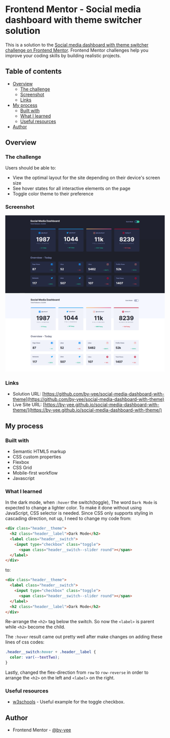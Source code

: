 # Frontend Mentor - Social media dashboard with theme switcher solution

This is a solution to the [Social media dashboard with theme switcher challenge on Frontend Mentor](https://www.frontendmentor.io/challenges/social-media-dashboard-with-theme-switcher-6oY8ozp_H). Frontend Mentor challenges help you improve your coding skills by building realistic projects. 

## Table of contents

- [Overview](#overview)
  - [The challenge](#the-challenge)
  - [Screenshot](#screenshot)
  - [Links](#links)
- [My process](#my-process)
  - [Built with](#built-with)
  - [What I learned](#what-i-learned)
  - [Useful resources](#useful-resources)
- [Author](#author)

## Overview

### The challenge

Users should be able to:

- View the optimal layout for the site depending on their device's screen size
- See hover states for all interactive elements on the page
- Toggle color theme to their preference

### Screenshot

![Project Screenshot](./images/project_screenshot.png)
![Project Screenshot White Theme](./images/project_screenshot_white.png)


### Links

- Solution URL: [https://github.com/by-yee/social-media-dashboard-with-theme](https://github.com/by-yee/social-media-dashboard-with-theme)
- Live Site URL: [https://by-yee.github.io/social-media-dashboard-with-theme/](https://by-yee.github.io/social-media-dashboard-with-theme/)

## My process

### Built with

- Semantic HTML5 markup
- CSS custom properties
- Flexbox
- CSS Grid
- Mobile-first workflow
- Javascript

### What I learned

In the dark mode, when `:hover` the switch(toggle), The word `Dark Mode` is expected to change a lighter color. 
To make it done without using JavaScript, CSS selector is needed. Since CSS only supports styling in cascading direction, not up, I need to change my code from: 

```html
<div class="header__theme">
  <h2 class="header__label">Dark Mode</h2>
  <label class="header__switch">
    <input type="checkbox" class="toggle">
      <span class="header__switch--slider round"></span>
  </label>
</div>
```

to:

```html
<div class="header__theme">
  <label class="header__switch">
    <input type="checkbox" class="toggle">
      <span class="header__switch--slider round"></span>
  </label>
  <h2 class="header__label">Dark Mode</h2>
</div>
```

Re-arrange the `<h2>` tag below the switch. So now the `<label>` is parent while `<h2>` become the child.

The `:hover` result came out pretty well after make changes on adding these lines of css codes:

```css
.header__switch:hover + .header__label {
  color: var(--textTwo);
}
```

Lastly, changed the flex-direction from `row` to `row-reverse` in order to arrange the `<h2>` on the left and `<label>` on the right.

### Useful resources

- [w3schools](https://www.w3schools.com/howto/howto_css_switch.asp) - Useful example for the toggle checkbox.

## Author

- Frontend Mentor - [@by-yee](https://www.frontendmentor.io/profile/by-yee)
